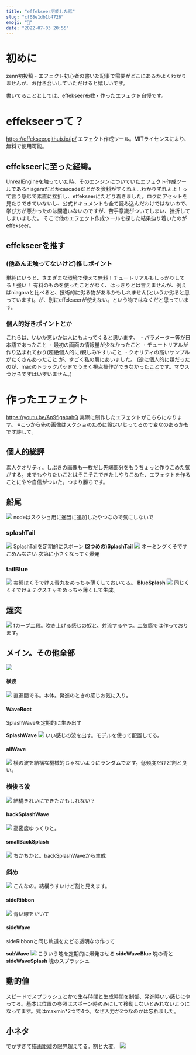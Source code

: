 ```yaml
---
title: "effekseer堪能した話"
slug: "cf68e1db1b4726"
emoji: "💙"
date: "2022-07-03 20:55"
---
```


# 初めに
zenn初投稿・エフェクト初心者の書いた記事で需要がどこにあるかよくわかりませんが、お付き合いしていただけると嬉しいです。

書いてることとしては、effekseer布教・作ったエフェクト自慢です。

# effekseerって？
https://effekseer.github.io/jp/
エフェクト作成ツール。MITライセンスにより、無料で使用可能。

## effekseerに至った経緯。
UnrealEngineを触っていた時、そのエンジンについていたエフェクト作成ツールであるniagaraだとかcascadeだとかを資料がすくねぇ…わかりずれぇよ！って言う感じで素直に挫折し、effekseerにたどり着きました。ロクにアセットを見たりできていないし、公式ドキュメントも全て読み込んだわけではないので、学び方が悪かったのは間違いないのですが、苦手意識がついてしまい、挫折してしまいました。
そこで他のエフェクト作成ツールを探した結果辿り着いたのがeffekseer。

## effekseerを推す
### (他あんま触ってないけど)推しポイント
単純にいうと、さまざまな環境で使えて無料！チュートリアルもしっかりしてる！強い！
有料のものを使ったことがなく、はっきりとは言えませんが、例えばniagaraと比べると、技術的に劣る物があるかもしれません(というか劣ると思っています)。が、別にeffekseerが使えない。という物ではなくだと思っています。

### 個人的好きポイントとか
これらは、いいか悪いかは人にもよってくると思います。
・パラメーター等が日本語であったこと
・最初の画面の情報量が少なかったこと
・チュートリアルが作り込まれており(超絶個人的に)親しみやすいこと
・クオリティの高いサンプルがたくさんあったこと
が、すごく私の肌にあいました。
(逆に個人的に嫌だったのが、macのトラックパッドでうまく視点操作ができなかったことです。マウスつけろですはいすいません。)


# 作ったエフェクト
https://youtu.be/An9flgabahQ
実際に制作したエフェクトがこちらになります。
※こっから先の画像はスクショのために設定いじってるので変なのあるかもです許して。

## 個人的総評
素人クオリティ。しぶきの画像も一枚だし先端部分をもうちょっと作りこめた気がする。までもやりたいことはそこそこできたしやりこめた、エフェクトを作ることにやや自信がついた。つまり勝ちです。
## 船尾
![](https://storage.googleapis.com/zenn-user-upload/946f8e712113-20220702.png)
nodeはスクショ用に適当に追加したやつなので気にしないで
### splashTail
![](https://storage.googleapis.com/zenn-user-upload/0f8ed4a18245-20220702.png)
SplashTailを定期的にスポーン
**(2つめの)SplashTail**
![](https://storage.googleapis.com/zenn-user-upload/f05a2406c57a-20220702.png)
ネーミングくそですごめんなさい
次第に小さくなってく爆発
### tailBlue
![](https://storage.googleapis.com/zenn-user-upload/0139f9fb1794-20220702.png)
実態はくそでけぇ青丸をめっちゃ薄くしておいてる。
**BlueSplash**
![](https://storage.googleapis.com/zenn-user-upload/39ec519ed4ae-20220702.png)
同じくくそでけぇテクスチャをめっちゃ薄くして生成。
## 煙突
![](https://storage.googleapis.com/zenn-user-upload/dda25f977b89-20220702.png)
fカーブ二段。吹き上げる感じの奴と、対流するやつ。二気筒では作っております。
## メイン。その他全部
![](https://storage.googleapis.com/zenn-user-upload/e32445211d24-20220702.png)
#### 横波
![](https://storage.googleapis.com/zenn-user-upload/c2fdeb91f092-20220703.gif)
直進間でる。本体。発進のときの感じお気に入り。
#### WaveRoot
SplashWaveを定期的に生み出す

**SplashWave**
![](https://storage.googleapis.com/zenn-user-upload/2cb551bdcb54-20220702.gif)
いい感じの波を出す。モデルを使って配置してる。
#### allWave
![](https://storage.googleapis.com/zenn-user-upload/0f1543e3f1e2-20220702.png)
横の波を結構な機械的じゃないようにランダムでだす。低頻度だけど割と良い。
### 横後ろ波
![](https://storage.googleapis.com/zenn-user-upload/3d40cd6a566d-20220703.gif)
結構きれいにできたかもしれない？
#### backSplashWave
![](https://storage.googleapis.com/zenn-user-upload/bf9d39e0be36-20220703.png)
高密度ゆっくりと。
#### smallBackSplash
![](https://storage.googleapis.com/zenn-user-upload/6a4643a19d38-20220703.gif)
ちかちかと。backSplashWaveから生成
### 斜め
![](https://storage.googleapis.com/zenn-user-upload/ff73b68d0e8b-20220702.gif)
こんなの。結構うすいけど割と見えます。
#### sideRibbon
![](https://storage.googleapis.com/zenn-user-upload/ffed3e081226-20220702.gif)
青い線をかいて
#### sideWave
sideRibbonと同じ軌道をたどる透明なの作って

**subWave**
![](https://storage.googleapis.com/zenn-user-upload/02379929fa22-20220702.png)
こういう塊を定期的に爆発させる
**sideWaveBlue**
塊の青と
**sideWaveSplash**
塊のスプラッシュ
## 動的値
スピードでスプラッシュとかで生存時間と生成時間を制御、発進時いい感じにやってる。基本は位置の参照はスポーン時のみにして移動しないとみれないようになってます。式はmaxmin*2つで4つ。なぜ入力が2つなのかは忘れました。
## 小ネタ
でかすぎて描画距離の限界超えてる。割と大変。
![](https://storage.googleapis.com/zenn-user-upload/19171499a0a6-20220702.png)